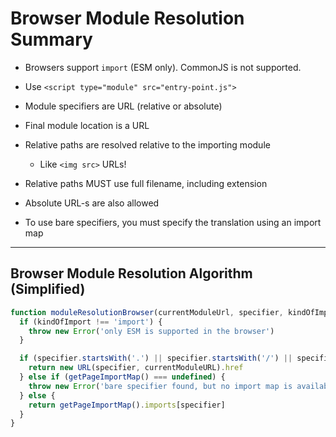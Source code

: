 # Browser Module Resolution Summary

- Browsers support `import` (ESM only). CommonJS is not supported.

- Use `<script type="module" src="entry-point.js">`

- Module specifiers are URL (relative or absolute)

- Final module location is a URL

- Relative paths are resolved relative to the importing module

  - Like `<img src>` URLs!

- Relative paths MUST use full filename, including extension

- Absolute URL-s are also allowed

- To use bare specifiers, you must specify the translation using an import map

---

## Browser Module Resolution Algorithm (Simplified)

```js
function moduleResolutionBrowser(currentModuleUrl, specifier, kindOfImport = 'import') {
  if (kindOfImport !== 'import') {
    throw new Error('only ESM is supported in the browser')
  }

  if (specifier.startsWith('.') || specifier.startsWith('/') || specifier.includes(':')) {
    return new URL(specifier, currentModuleURL).href
  } else if (getPageImportMap() === undefined) {
    throw new Error('bare specifier found, but no import map is available')
  } else {
    return getPageImportMap().imports[specifier]
  }
}
```
